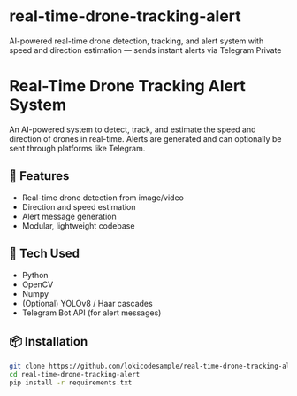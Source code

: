 # real-time-drone-tracking-alert
AI-powered real-time drone detection, tracking, and alert system with speed and direction estimation — sends instant alerts via Telegram Private

# Real-Time Drone Tracking Alert System

An AI-powered system to detect, track, and estimate the speed and direction of drones in real-time. Alerts are generated and can optionally be sent through platforms like Telegram.

## 🚀 Features
- Real-time drone detection from image/video
- Direction and speed estimation
- Alert message generation
- Modular, lightweight codebase

## 🧠 Tech Used
- Python
- OpenCV
- Numpy
- (Optional) YOLOv8 / Haar cascades
- Telegram Bot API (for alert messages)

## 📦 Installation

```bash
git clone https://github.com/lokicodesample/real-time-drone-tracking-alert.git
cd real-time-drone-tracking-alert
pip install -r requirements.txt

